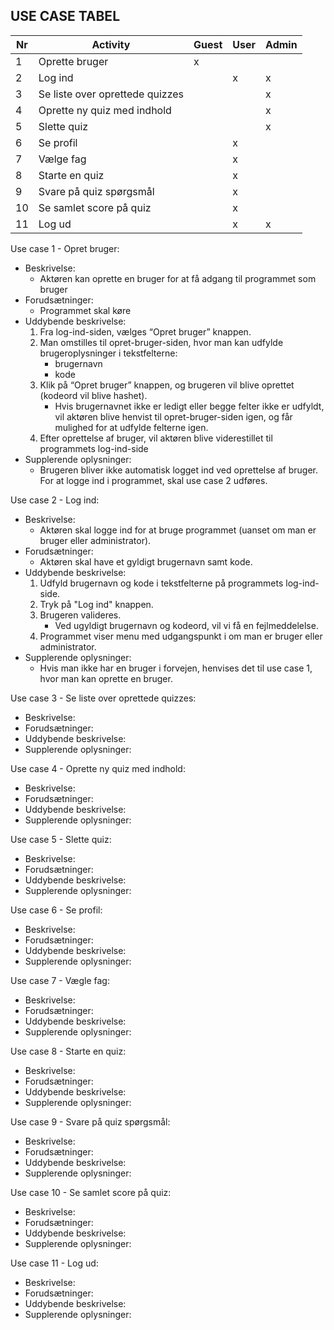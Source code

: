 ## USE CASE TABEL

| Nr | Activity                        | Guest  | User | Admin | 
|----|---------------------------------|--------|------|-------| 
| 1 | Oprette bruger| x | | |
| 2 | Log ind | | x | x |
| 3 | Se liste over oprettede quizzes | | | x |
| 4 | Oprette ny quiz med indhold | | | x |
| 5 | Slette quiz | | | x |
| 6 | Se profil | | x | |
| 7 | Vælge fag | | x | |
| 8 | Starte en quiz | | x | |
| 9 | Svare på quiz spørgsmål | | x | |
| 10 | Se samlet score på quiz | | x |  |
| 11 | Log ud | | x | x |






Use case 1 - Opret bruger:
- Beskrivelse:
  - Aktøren	kan	oprette	en bruger for	at	få	adgang	til	programmet som bruger	
- Forudsætninger:
  - Programmet skal køre
- Uddybende beskrivelse:
  1. Fra log-ind-siden, vælges “Opret	bruger”	knappen.
  2. Man omstilles til opret-bruger-siden, hvor man kan udfylde brugeroplysninger i tekstfelterne:
      - brugernavn
      - kode
  3. Klik	på	“Opret	bruger” knappen, og brugeren vil blive oprettet (kodeord vil blive hashet). 
      - Hvis brugernavnet ikke er ledigt eller begge felter ikke er udfyldt, vil aktøren blive henvist til  opret-bruger-siden igen, og får mulighed for at udfylde felterne igen.
  4. Efter oprettelse af bruger, vil aktøren blive viderestillet til programmets log-ind-side	
- Supplerende oplysninger:
  - Brugeren	bliver	ikke	automatisk	logget	ind	ved	oprettelse af	bruger.	For	at logge ind i programmet,	skal	use	case	2	udføres.	

Use case 2 - Log ind:
- Beskrivelse: 
  - Aktøren	skal	logge	ind	for	at	bruge	programmet (uanset om man er bruger eller administrator).	
- Forudsætninger:
  - Aktøren	skal	have et	gyldigt	brugernavn	samt	kode.
- Uddybende beskrivelse:
  1. Udfyld brugernavn	og	kode	i	tekstfelterne	på	programmets	log-ind-side.
  2. Tryk på "Log	ind" knappen.	
  3. Brugeren valideres.
      - Ved ugyldigt brugernavn og kodeord, vil vi få en fejlmeddelelse. 
  4. Programmet	 viser menu med udgangspunkt i om man er bruger eller administrator.
- Supplerende oplysninger:
  - Hvis man ikke har en bruger i forvejen, henvises	det	til	use	case	1,	hvor	man	kan	oprette	en	bruger.		

Use case 3 - Se liste over oprettede quizzes:
- Beskrivelse: 
- Forudsætninger:
- Uddybende beskrivelse:
- Supplerende oplysninger:

Use case 4 - Oprette ny quiz med indhold:
- Beskrivelse: 
- Forudsætninger:
- Uddybende beskrivelse:
- Supplerende oplysninger:

Use case 5 - Slette quiz:
- Beskrivelse: 
- Forudsætninger:
- Uddybende beskrivelse:
- Supplerende oplysninger:

Use case 6 - Se profil:
- Beskrivelse: 
- Forudsætninger:
- Uddybende beskrivelse:
- Supplerende oplysninger:

Use case 7 - Vægle fag:
- Beskrivelse: 
- Forudsætninger:
- Uddybende beskrivelse:
- Supplerende oplysninger:

Use case 8 - Starte en quiz:
- Beskrivelse: 
- Forudsætninger:
- Uddybende beskrivelse:
- Supplerende oplysninger:

Use case 9 - Svare på quiz spørgsmål:
- Beskrivelse: 
- Forudsætninger:
- Uddybende beskrivelse:
- Supplerende oplysninger:

Use case 10 - Se samlet score på quiz:
- Beskrivelse: 
- Forudsætninger:
- Uddybende beskrivelse:
- Supplerende oplysninger:

Use case 11 - Log ud:
- Beskrivelse: 
- Forudsætninger:
- Uddybende beskrivelse:
- Supplerende oplysninger:

